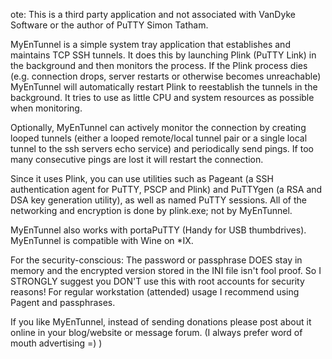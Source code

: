 ote: This is a third party application and not associated with VanDyke Software or the author of PuTTY Simon
Tatham.

MyEnTunnel is a simple system tray application that establishes and maintains TCP SSH tunnels. It does this by launching Plink (PuTTY Link) in the background and then monitors the process. If the Plink process dies (e.g. connection drops, server restarts or otherwise becomes unreachable) MyEnTunnel will automatically restart Plink to reestablish the tunnels in the background. It tries to use as little CPU and system resources as possible when monitoring. 

Optionally, MyEnTunnel can actively monitor the connection by creating looped tunnels (either a looped remote/local tunnel pair or a single local tunnel to the ssh servers echo service) and periodically send pings. If too many consecutive pings are lost it will restart the connection.

Since it uses Plink, you can use utilities such as Pageant (a SSH authentication agent for PuTTY, PSCP and Plink) and PuTTYgen (a RSA and DSA key generation utility), as well as named PuTTY sessions. All of the networking and encryption is done by plink.exe; not by MyEnTunnel. 

MyEnTunnel also works with portaPuTTY (Handy for USB thumbdrives).
MyEnTunnel is compatible with Wine on *IX.

For the security-conscious: The password or passphrase DOES stay in memory and the encrypted version stored in the INI file isn't fool proof. So I STRONGLY suggest you DON'T use this with root accounts for security reasons! For regular workstation (attended) usage I recommend using Pagent and passphrases.

If you like MyEnTunnel, instead of sending donations please post about it online in your blog/website or message forum. (I always prefer word of mouth advertising =) )
